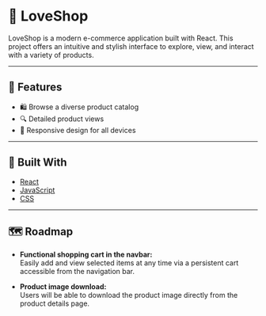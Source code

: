 # 💖 LoveShop

LoveShop is a modern e-commerce application built with React. This project offers an intuitive and stylish interface to explore, view, and interact with a variety of products.

---

## 🚀 Features

- 🛍️ Browse a diverse product catalog
- 🔍 Detailed product views
- 📱 Responsive design for all devices

---

## 🧰 Built With

- [React](https://reactjs.org/)
- [JavaScript](https://developer.mozilla.org/en-US/docs/Web/JavaScript)
- [CSS](https://developer.mozilla.org/en-US/docs/Web/CSS)

---

## 🗺️ Roadmap

- **Functional shopping cart in the navbar:**  
  Easily add and view selected items at any time via a persistent cart accessible from the navigation bar.

- **Product image download:**  
  Users will be able to download the product image directly from the product details page.
